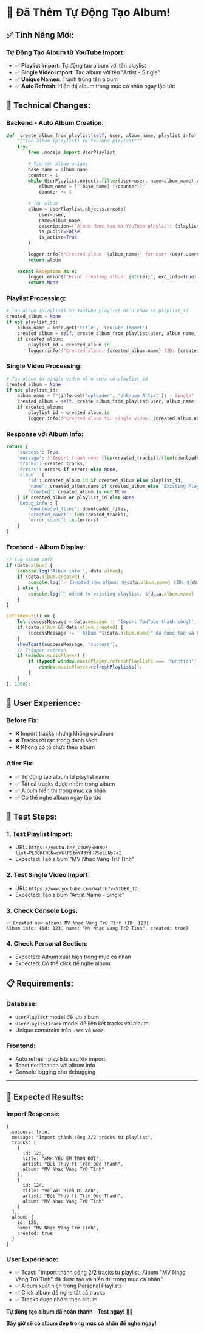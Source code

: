 # 🎵 **Đã Thêm Tự Động Tạo Album!**

## ✅ **Tính Năng Mới:**

### **Tự Động Tạo Album từ YouTube Import:**
- ✅ **Playlist Import**: Tự động tạo album với tên playlist
- ✅ **Single Video Import**: Tạo album với tên "Artist - Single"
- ✅ **Unique Names**: Tránh trùng tên album
- ✅ **Auto Refresh**: Hiển thị album trong mục cá nhân ngay lập tức

## 🔧 **Technical Changes:**

### **Backend - Auto Album Creation:**
```python
def _create_album_from_playlist(self, user, album_name, playlist_info):
    """Tạo album (playlist) từ YouTube playlist"""
    try:
        from .models import UserPlaylist
        
        # Tạo tên album unique
        base_name = album_name
        counter = 1
        while UserPlaylist.objects.filter(user=user, name=album_name).exists():
            album_name = f"{base_name} ({counter})"
            counter += 1
        
        # Tạo album
        album = UserPlaylist.objects.create(
            user=user,
            name=album_name,
            description=f"Album được tạo từ YouTube playlist: {playlist_info.get('title', 'Unknown')}",
            is_public=False,
            is_active=True
        )
        
        logger.info(f"Created album '{album_name}' for user {user.username}")
        return album
        
    except Exception as e:
        logger.error(f"Error creating album: {str(e)}", exc_info=True)
        return None
```

### **Playlist Processing:**
```python
# Tạo album (playlist) từ YouTube playlist nếu chưa có playlist_id
created_album = None
if not playlist_id:
    album_name = info.get('title', 'YouTube Import')
    created_album = self._create_album_from_playlist(user, album_name, info)
    if created_album:
        playlist_id = created_album.id
        logger.info(f"Created album: {created_album.name} (ID: {created_album.id})")
```

### **Single Video Processing:**
```python
# Tạo album từ single video nếu chưa có playlist_id
created_album = None
if not playlist_id:
    album_name = f"{info.get('uploader', 'Unknown Artist')} - Single"
    created_album = self._create_album_from_playlist(user, album_name, info)
    if created_album:
        playlist_id = created_album.id
        logger.info(f"Created album for single video: {created_album.name} (ID: {created_album.id})")
```

### **Response với Album Info:**
```python
return {
    'success': True,
    'message': f'Import thành công {len(created_tracks)}/{len(downloaded_files)} tracks từ playlist',
    'tracks': created_tracks,
    'errors': errors if errors else None,
    'album': {
        'id': created_album.id if created_album else playlist_id,
        'name': created_album.name if created_album else 'Existing Playlist',
        'created': created_album is not None
    } if created_album or playlist_id else None,
    'debug_info': {
        'downloaded_files': downloaded_files,
        'created_count': len(created_tracks),
        'error_count': len(errors)
    }
}
```

### **Frontend - Album Display:**
```javascript
// Log album info
if (data.album) {
    console.log('Album info:', data.album);
    if (data.album.created) {
        console.log(`✅ Created new album: ${data.album.name} (ID: ${data.album.id})`);
    } else {
        console.log(`📁 Added to existing playlist: ${data.album.name} (ID: ${data.album.id})`);
    }
}

setTimeout(() => {
    let successMessage = data.message || 'Import YouTube thành công!';
    if (data.album && data.album.created) {
        successMessage += ` Album "${data.album.name}" đã được tạo và hiển thị trong mục cá nhân.`;
    }
    showToast(successMessage, 'success');
    // Trigger refresh
    if (window.musicPlayer) {
        if (typeof window.musicPlayer.refreshPlaylists === 'function') {
            window.musicPlayer.refreshPlaylists();
        }
    }
}, 1000);
```

## 🎯 **User Experience:**

### **Before Fix:**
- ❌ Import tracks nhưng không có album
- ❌ Tracks rời rạc trong danh sách
- ❌ Không có tổ chức theo album

### **After Fix:**
- ✅ Tự động tạo album từ playlist name
- ✅ Tất cả tracks được nhóm trong album
- ✅ Album hiển thị trong mục cá nhân
- ✅ Có thể nghe album ngay lập tức

## 🚀 **Test Steps:**

### **1. Test Playlist Import:**
- URL: `https://youtu.be/_DoOVy5BBNU?list=PL00KCN8NwzW6lP5tnY43YdH75xLLNs7aI`
- Expected: Tạo album "MV Nhạc Vàng Trữ Tình"

### **2. Test Single Video Import:**
- URL: `https://www.youtube.com/watch?v=VIDEO_ID`
- Expected: Tạo album "Artist Name - Single"

### **3. Check Console Logs:**
```
✅ Created new album: MV Nhạc Vàng Trữ Tình (ID: 123)
Album info: {id: 123, name: "MV Nhạc Vàng Trữ Tình", created: true}
```

### **4. Check Personal Section:**
- Expected: Album xuất hiện trong mục cá nhân
- Expected: Có thể click để nghe album

## 📋 **Requirements:**

### **Database:**
- `UserPlaylist` model để lưu album
- `UserPlaylistTrack` model để liên kết tracks với album
- Unique constraint trên `user` và `name`

### **Frontend:**
- Auto refresh playlists sau khi import
- Toast notification với album info
- Console logging cho debugging

---

## 🎵 **Expected Results:**

### **Import Response:**
```
{
  success: true,
  message: "Import thành công 2/2 tracks từ playlist",
  tracks: [
    {
      id: 123,
      title: "ANH YÊU EM TRỌN ĐỜI",
      artist: "Bùi Thuý ft Trần Đức Thành",
      album: "MV Nhạc Vàng Trữ Tình"
    },
    {
      id: 124,
      title: "Về Với Biển Đi Anh",
      artist: "Bùi Thuý ft Trần Đức Thành", 
      album: "MV Nhạc Vàng Trữ Tình"
    }
  ],
  album: {
    id: 125,
    name: "MV Nhạc Vàng Trữ Tình",
    created: true
  }
}
```

### **User Experience:**
- ✅ Toast: "Import thành công 2/2 tracks từ playlist. Album "MV Nhạc Vàng Trữ Tình" đã được tạo và hiển thị trong mục cá nhân."
- ✅ Album xuất hiện trong Personal Playlists
- ✅ Click album để nghe tất cả tracks
- ✅ Tracks được nhóm theo album

**Tự động tạo album đã hoàn thành - Test ngay! 🎵✨**

**Bây giờ sẽ có album đẹp trong mục cá nhân để nghe ngay!**
